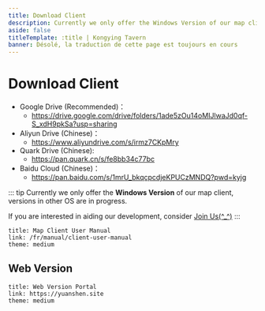 ```yaml
---
title: Download Client
description: Currently we only offer the Windows Version of our map client, versions in other OS are in progress.
aside: false
titleTemplate: :title | Kongying Tavern
banner: Désolé, la traduction de cette page est toujours en cours
---
```


# Download Client

- Google Drive (Recommended)：
  - <https://drive.google.com/drive/folders/1ade5zOu14oMIJlwaJd0qf-S_xdH9pkSa?usp=sharing>
- Aliyun Drive (Chinese)：
  - <https://www.aliyundrive.com/s/irmz7CKpMry>
- Quark Drive (Chinese):
  - <https://pan.quark.cn/s/fe8bb34c77bc>
- Baidu Cloud (Chinese)：
  - <https://pan.baidu.com/s/1mrU_bkqcpcdjeKPUCzMNDQ?pwd=kyjg>

::: tip
Currently we only offer the **Windows Version** of our map client, versions in other OS are in progress.

If you are interested in aiding our development, consider [Join Us(^\_^)](./join)
:::

```card
title: Map Client User Manual
link: /fr/manual/client-user-manual
theme: medium
```

## Web Version

```card
title: Web Version Portal
link: https://yuanshen.site
theme: medium
```
